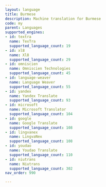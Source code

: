 ```yaml
---
layout: language
title: Burmese
description: Machine translation for Burmese
code: my
parent: Languages
supported_engines:
- id: textra
  name: TexTra
  supported_language_count: 19
- id: xl8
  name: Xl8
  supported_language_count: 29
- id: omniscien
  name: Omniscien Technologies
  supported_language_count: 45
- id: language-weaver
  name: Language Weaver
  supported_language_count: 55
- id: yandex
  name: Yandex Translate
  supported_language_count: 93
- id: microsoft
  name: Microsoft Translator
  supported_language_count: 104
- id: google
  name: Google Translate
  supported_language_count: 108
- id: lingvanex
  name: LingvaNex
  supported_language_count: 108
- id: youdao
  name: Youdao Translate
  supported_language_count: 110
- id: niutrans
  name: Niutrans
  supported_language_count: 302
nav_order: 990

---
```



